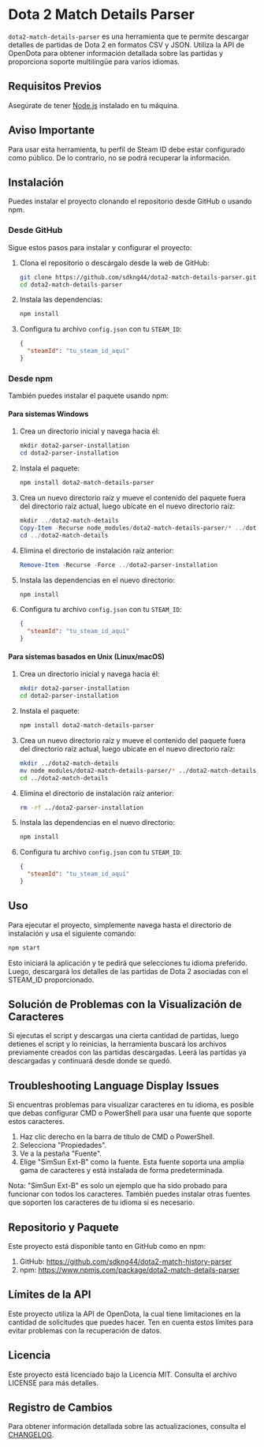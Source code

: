 # Dota 2 Match Details Parser
`dota2-match-details-parser` es una herramienta que te permite descargar detalles de partidas de Dota 2 en formatos CSV y JSON. Utiliza la API de OpenDota para obtener información detallada sobre las partidas y proporciona soporte multilingüe para varios idiomas.

## Requisitos Previos
Asegúrate de tener [Node.js](https://nodejs.org/) instalado en tu máquina.

## Aviso Importante
Para usar esta herramienta, tu perfil de Steam ID debe estar configurado como público. De lo contrario, no se podrá recuperar la información.

## Instalación
Puedes instalar el proyecto clonando el repositorio desde GitHub o usando npm.

### Desde GitHub
Sigue estos pasos para instalar y configurar el proyecto:

1. Clona el repositorio o descárgalo desde la web de GitHub:
    ```bash
    git clone https://github.com/sdkng44/dota2-match-details-parser.git
    cd dota2-match-details-parser
    ```

2. Instala las dependencias:
    ```bash
    npm install
    ```

3. Configura tu archivo `config.json` con tu `STEAM_ID`:
    ```json
    {
      "steamId": "tu_steam_id_aquí"
    }
    ```

### Desde npm
También puedes instalar el paquete usando npm:

#### Para sistemas Windows

1. Crea un directorio inicial y navega hacia él:
    ```powershell
    mkdir dota2-parser-installation
    cd dota2-parser-installation
    ```

2. Instala el paquete:
    ```powershell
    npm install dota2-match-details-parser
    ```

3. Crea un nuevo directorio raíz y mueve el contenido del paquete fuera del directorio raíz actual, luego ubícate en el nuevo directorio raíz:
    ```powershell
    mkdir ../dota2-match-details
    Copy-Item -Recurse node_modules/dota2-match-details-parser/* ../dota2-match-details/
    cd ../dota2-match-details
    ```

4. Elimina el directorio de instalación raíz anterior:
    ```powershell
    Remove-Item -Recurse -Force ../dota2-parser-installation
    ```

5. Instala las dependencias en el nuevo directorio:
    ```powershell
    npm install
    ```

6. Configura tu archivo `config.json` con tu `STEAM_ID`:
    ```json
    {
      "steamId": "tu_steam_id_aquí"
    }
    ```

#### Para sistemas basados en Unix (Linux/macOS)

1. Crea un directorio inicial y navega hacia él:
    ```bash
    mkdir dota2-parser-installation
    cd dota2-parser-installation
    ```

2. Instala el paquete:
    ```bash
    npm install dota2-match-details-parser
    ```

3. Crea un nuevo directorio raíz y mueve el contenido del paquete fuera del directorio raíz actual, luego ubícate en el nuevo directorio raíz:
    ```bash
    mkdir ../dota2-match-details
    mv node_modules/dota2-match-details-parser/* ../dota2-match-details/
    cd ../dota2-match-details
    ```

4. Elimina el directorio de instalación raíz anterior:
    ```bash
    rm -rf ../dota2-parser-installation
    ```

5. Instala las dependencias en el nuevo directorio:
    ```bash
    npm install
    ```

6. Configura tu archivo `config.json` con tu `STEAM_ID`:
    ```json
    {
      "steamId": "tu_steam_id_aquí"
    }
    ```

	
## Uso
Para ejecutar el proyecto, simplemente navega hasta el directorio de instalación y usa el siguiente comando:
```bash
npm start
```
Esto iniciará la aplicación y te pedirá que selecciones tu idioma preferido. Luego, descargará los detalles de las partidas de Dota 2 asociadas con el STEAM_ID proporcionado.

## Solución de Problemas con la Visualización de Caracteres
Si ejecutas el script y descargas una cierta cantidad de partidas, luego detienes el script y lo reinicias, la herramienta buscará los archivos previamente creados con las partidas descargadas. Leerá las partidas ya descargadas y continuará desde donde se quedó.

## Troubleshooting Language Display Issues
Si encuentras problemas para visualizar caracteres en tu idioma, es posible que debas configurar CMD o PowerShell para usar una fuente que soporte estos caracteres.
1. Haz clic derecho en la barra de título de CMD o PowerShell.
2. Selecciona "Propiedades".
3. Ve a la pestaña "Fuente".
4. Elige "SimSun Ext-B" como la fuente. Esta fuente soporta una amplia gama de caracteres y está instalada de forma predeterminada.

Nota: "SimSun Ext-B" es solo un ejemplo que ha sido probado para funcionar con todos los caracteres. También puedes instalar otras fuentes que soporten los caracteres de tu idioma si es necesario.

## Repositorio y Paquete
Este proyecto está disponible tanto en GitHub como en npm:

1. GitHub: https://github.com/sdkng44/dota2-match-history-parser
2. npm: https://www.npmjs.com/package/dota2-match-details-parser


## Límites de la API
Este proyecto utiliza la API de OpenDota, la cual tiene limitaciones en la cantidad de solicitudes que puedes hacer. Ten en cuenta estos límites para evitar problemas con la recuperación de datos.


## Licencia
Este proyecto está licenciado bajo la Licencia MIT. Consulta el archivo LICENSE para más detalles.


## Registro de Cambios
Para obtener información detallada sobre las actualizaciones, consulta el [CHANGELOG](CHANGELOG.md).
